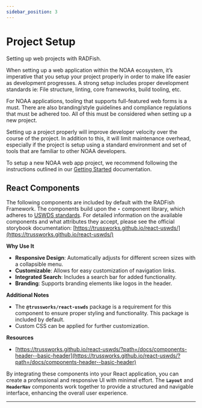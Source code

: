 ```yaml
---
sidebar_position: 3
---
```


# Project Setup

Setting up web projects with RADFish.

When setting up a web application within the NOAA ecosystem, it’s imperative that you setup your project properly in order to make life easier as development progresses. A strong setup includes proper development standards ie: File structure, linting, core frameworks, build tooling, etc.

For NOAA applications, tooling that supports full-featured web forms is a must. There are also branding/style guidelines and compliance regulations that must be adhered too. All of this must be considered when setting up a new project.

Setting up a project properly will improve developer velocity over the course of the project. In addition to this, it will limit maintenance overhead, especially if the project is setup using a standard environment and set of tools that are familiar to other NOAA developers.

To setup a new NOAA web app project, we recommend following the instructions outlined in our [Getting Started](../getting-started) documentation.

## React Components

The following components are included by default with the RADFish Framework. The components build upon the ‣ component library, which adheres to [USWDS standards](https://designsystem.digital.gov/). For detailed information on the available components and what attributes they accept, please see the official storybook documentation: [https://trussworks.github.io/react-uswds/](https://trussworks.github.io/react-uswds/)

**Why Use It**

- **Responsive Design**: Automatically adjusts for different screen sizes with a collapsible menu.
- **Customizable**: Allows for easy customization of navigation links.
- **Integrated Search**: Includes a search bar for added functionality.
- **Branding**: Supports branding elements like logos in the header.

**Additional Notes**

- The **`@trussworks/react-uswds`** package is a requirement for this component to ensure proper styling and functionality. This package is included by default.
- Custom CSS can be applied for further customization.

**Resources**

- [https://trussworks.github.io/react-uswds/?path=/docs/components-header--basic-header](https://trussworks.github.io/react-uswds/?path=/docs/components-header--basic-header)

By integrating these components into your React application, you can create a professional and responsive UI with minimal effort. The **`Layout`** and **`HeaderNav`** components work together to provide a structured and navigable interface, enhancing the overall user experience.

---
